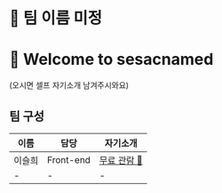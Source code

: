 # 🌱 팀 이름 미정

# 👋 Welcome to sesacnamed
(오시면 셀프 자기소개 남겨주시와요)


## 팀 구성
| 이름 | 담당 | 자기소개 |
| ---- | ----- | ---------|
| 이슬희| Front-end | [무료 관람 🐰](https://github.com/howith29) | 
| - | - | -  |
